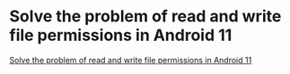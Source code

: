 # Solve the problem of read and write file permissions in Android 11
[Solve the problem of read and write file permissions in Android 11](https://aiwithcloud.com/2022/09/19/solve_the_problem_of_read_and_write_file_permissions_in_android_11/)